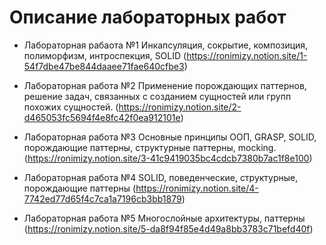 # Описание лабораторных работ

- Лабораторная рабаота №1
Инкапсуляция, сокрытие, композиция, полиморфизм, интроспекция, SOLID
  (https://ronimizy.notion.site/1-54f7dbe47be844daaee71fae640cfbe3)

- Лабораторная работа №2
  Применение порождающих паттернов, решение задач, связанных с созданием сущностей или групп похожих сущностей.
  (https://ronimizy.notion.site/2-d465053fc5694f4e8fc42f0ea912101e)
  
- Лабораторная работа №3
  Основные принципы ООП, GRASP, SOLID, порождающие паттерны, структурные паттерны, mocking.
  (https://ronimizy.notion.site/3-41c9419035bc4cdcb7380b7ac1f8e100)

- Лабораторная работа №4
  SOLID, поведенческие, структурные, порождающие паттерны 
  (https://ronimizy.notion.site/4-7742ed77d65f4c7ca1a7196cb3bb1879)

- Лабораторная работа №5
  Многослойные архитектуры, паттерны
  (https://ronimizy.notion.site/5-da8f94f85e4d49a8bb3783c71befd40f)

